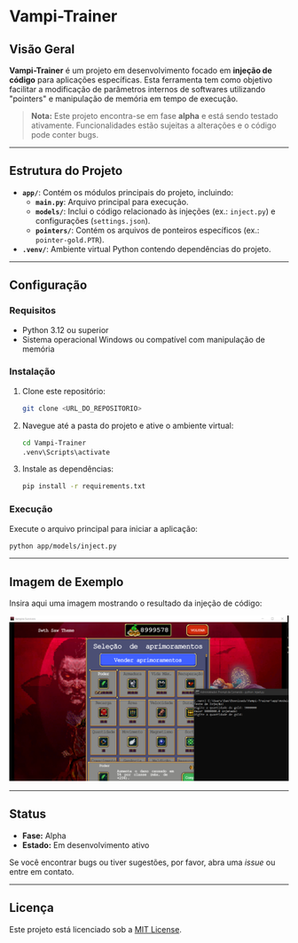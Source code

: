 
# Vampi-Trainer

## Visão Geral

**Vampi-Trainer** é um projeto em desenvolvimento focado em **injeção de código** para aplicações específicas. 
Esta ferramenta tem como objetivo facilitar a modificação de parâmetros internos de softwares utilizando "pointers" 
e manipulação de memória em tempo de execução.

> **Nota:** Este projeto encontra-se em fase **alpha** e está sendo testado ativamente. 
Funcionalidades estão sujeitas a alterações e o código pode conter bugs.

---

## Estrutura do Projeto

- **`app/`**: Contém os módulos principais do projeto, incluindo:
  - **`main.py`**: Arquivo principal para execução.
  - **`models/`**: Inclui o código relacionado às injeções (ex.: `inject.py`) e configurações (`settings.json`).
  - **`pointers/`**: Contém os arquivos de ponteiros específicos (ex.: `pointer-gold.PTR`).
- **`.venv/`**: Ambiente virtual Python contendo dependências do projeto.

---

## Configuração

### Requisitos
- Python 3.12 ou superior
- Sistema operacional Windows ou compatível com manipulação de memória

### Instalação
1. Clone este repositório:
   ```bash
   git clone <URL_DO_REPOSITORIO>
   ```
2. Navegue até a pasta do projeto e ative o ambiente virtual:
   ```bash
   cd Vampi-Trainer
   .venv\Scripts\activate
   ```
3. Instale as dependências:
   ```bash
   pip install -r requirements.txt
   ```

### Execução
Execute o arquivo principal para iniciar a aplicação:
```bash
python app/models/inject.py
```

---

## Imagem de Exemplo

Insira aqui uma imagem mostrando o resultado da injeção de código:

![Exemplo de Resultado](./src/injecao.png)

---

## Status

- **Fase:** Alpha
- **Estado:** Em desenvolvimento ativo

Se você encontrar bugs ou tiver sugestões, por favor, abra uma _issue_ ou entre em contato.

---

## Licença
Este projeto está licenciado sob a [MIT License](LICENSE).
